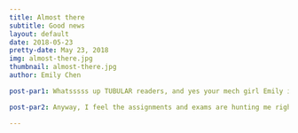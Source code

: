 ```yaml
---
title: Almost there
subtitle: Good news
layout: default
date: 2018-05-23
pretty-date: May 23, 2018
img: almost-there.jpg
thumbnail: almost-there.jpg
author: Emily Chen

post-par1: Whatsssss up TUBULAR readers, and yes your mech girl Emily is back again! As you maybe already know, the team is already preparing for the CDR presentation. At the same time the unwelcomed exams are also getting closer. Bleeeeeh, but luckily we have some good news to cheer up us a bit. Many of you maybe already know, I have been in crazy contact with a lot of vendors such as Parker, Bosch Rexroth and Swagelok for the past few weeks. I kind of become the sponsor hunter in this team and the good news this week is... *drums*  Swagelok are very interested for a sponsorship with TUBULAR team. Since most of the mechanical components in our experiment are based on theirs products, this will be a tremendous support! This is not officially decided but I still want to thank Swagelok for giving us this opportunity. 

post-par2: Anyway, I feel the assignments and exams are hunting me right now and therefor I need to leave you guys with such a short blogpost. But I can promise, next time it will be longer and hopefully I will be able to share more good news! For now, take care and see you soon!     

---
```

